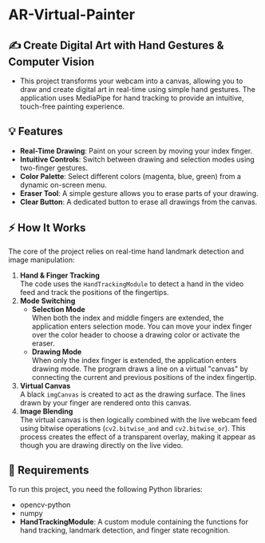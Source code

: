 # AR-Virtual-Painter

## ✍️ Create Digital Art with Hand Gestures & Computer Vision

- This project transforms your webcam into a canvas, allowing you to draw and create digital art in real-time using simple hand gestures. The application uses MediaPipe for hand tracking to provide an intuitive, touch-free painting experience.

## 💡 Features

- **Real-Time Drawing**: Paint on your screen by moving your index finger.
- **Intuitive Controls**: Switch between drawing and selection modes using two-finger gestures.
- **Color Palette**: Select different colors (magenta, blue, green) from a dynamic on-screen menu.
- **Eraser Tool**: A simple gesture allows you to erase parts of your drawing.
- **Clear Button**: A dedicated button to erase all drawings from the canvas.

## ⚡ How It Works

The core of the project relies on real-time hand landmark detection and image manipulation:

1. **Hand & Finger Tracking**  
   The code uses the `HandTrackingModule` to detect a hand in the video feed and track the positions of the fingertips.
2. **Mode Switching**
   - **Selection Mode**  
     When both the index and middle fingers are extended, the application enters selection mode. You can move your index finger over the color header to choose a drawing color or activate the eraser.
   - **Drawing Mode**  
     When only the index finger is extended, the application enters drawing mode. The program draws a line on a virtual "canvas" by connecting the current and previous positions of the index fingertip.
3. **Virtual Canvas**  
   A black `imgCanvas` is created to act as the drawing surface. The lines drawn by your finger are rendered onto this canvas.
4. **Image Blending**  
   The virtual canvas is then logically combined with the live webcam feed using bitwise operations (`cv2.bitwise_and` and `cv2.bitwise_or`). This process creates the effect of a transparent overlay, making it appear as though you are drawing directly on the live video.

## 💾 Requirements

To run this project, you need the following Python libraries:

- opencv-python
- numpy
- **HandTrackingModule**: A custom module containing the functions for hand tracking, landmark detection, and finger state recognition.
